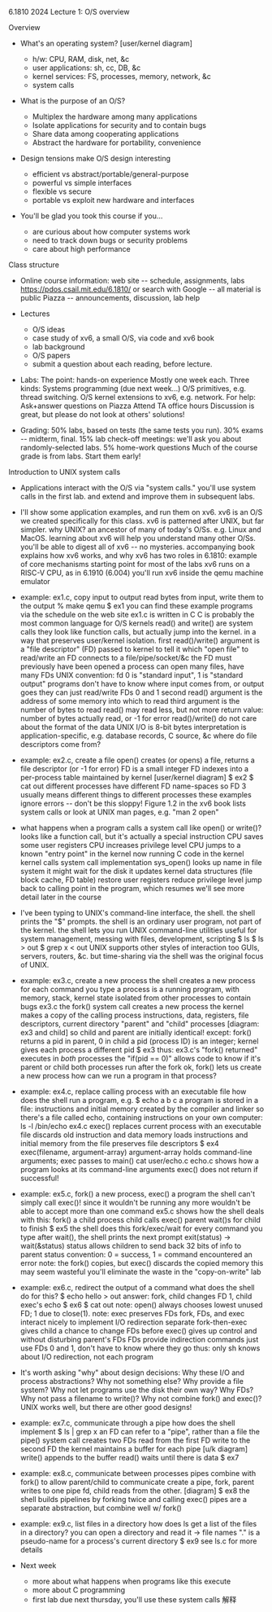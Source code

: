 6.1810 2024 Lecture 1: O/S overview

Overview

* What's an operating system?
  [user/kernel diagram]
  - h/w: CPU, RAM, disk, net, &c
  - user applications: sh, cc, DB, &c
  - kernel services: FS, processes, memory, network, &c
  - system calls

* What is the purpose of an O/S?
  - Multiplex the hardware among many applications
  - Isolate applications for security and to contain bugs
  - Share data among cooperating applications
  - Abstract the hardware for portability, convenience

* Design tensions make O/S design interesting
  - efficient vs abstract/portable/general-purpose
  - powerful vs simple interfaces
  - flexible vs secure
  - portable vs exploit new hardware and interfaces

* You'll be glad you took this course if you...
  * are curious about how computer systems work
  * need to track down bugs or security problems
  * care about high performance

Class structure

* Online course information:
  web site -- schedule, assignments, labs
    https://pdos.csail.mit.edu/6.1810/
    or search with Google -- all material is public
  Piazza -- announcements, discussion, lab help

* Lectures
  * O/S ideas
  * case study of xv6, a small O/S, via code and xv6 book
  * lab background
  * O/S papers
  * submit a question about each reading, before lecture.

* Labs: 
  The point: hands-on experience
  Mostly one week each.
  Three kinds:
    Systems programming (due next week...)
    O/S primitives, e.g. thread switching.
    O/S kernel extensions to xv6, e.g. network.
  For help:
    Ask+answer questions on Piazza
    Attend TA office hours
  Discussion is great, but please do not look at others' solutions!

* Grading:
  50% labs, based on tests (the same tests you run).
  30% exams -- midterm, final.
  15% lab check-off meetings: we'll ask you about randomly-selected labs.
  5% home-work questions
  Much of the course grade is from labs. Start them early!

Introduction to UNIX system calls

* Applications interact with the O/S via "system calls."
  you'll use system calls in the first lab.
  and extend and improve them in subsequent labs.

* I'll show some application examples, and run them on xv6.
  xv6 is an O/S we created specifically for this class.
  xv6 is patterned after UNIX, but far simpler.
  why UNIX?
    an ancestor of many of today's O/Ss.
    e.g. Linux and MacOS.
    learning about xv6 will help you understand many other O/Ss.
  you'll be able to digest all of xv6 -- no mysteries.
    accompanying book explains how xv6 works, and why
  xv6 has two roles in 6.1810:
    example of core mechanisms
    starting point for most of the labs
  xv6 runs on a RISC-V CPU, as in 6.1910 (6.004)
  you'll run xv6 inside the qemu machine emulator

* example: ex1.c, copy input to output
  read bytes from input, write them to the output
  % make qemu
  $ ex1
  you can find these example programs via the schedule on the web site
  ex1.c is written in C
    C is probably the most common language for O/S kernels
  read() and write() are system calls
    they look like function calls, but actually jump into the kernel.
    in a way that preserves user/kernel isolation.
  first read()/write() argument is a "file descriptor" (FD)
    passed to kernel to tell it which "open file" to read/write
    an FD connects to a file/pipe/socket/&c
    the FD must previously have been opened
    a process can open many files, have many FDs
  UNIX convention: fd 0 is "standard input", 1 is "standard output"
    programs don't have to know where input comes from, or output goes
    they can just read/write FDs 0 and 1
  second read() argument is the address of some memory into which to read
  third argument is the number of bytes to read
    read() may read less, but not more
  return value: number of bytes actually read, or -1 for error
  read()/write() do not care about the format of the data
    UNIX I/O is 8-bit bytes
    interpretation is application-specific, e.g. database records, C source, &c
  where do file descriptors come from?

* example: ex2.c, create a file
  open() creates (or opens) a file, returns a file descriptor (or -1 for error)
  FD is a small integer
  FD indexes into a per-process table maintained by kernel
  [user/kernel diagram]
  $ ex2
  $ cat out
  different processes have different FD name-spaces
    so FD 3 usually means different things to different processes
  these examples ignore errors -- don't be this sloppy!
  Figure 1.2 in the xv6 book lists system calls
    or look at UNIX man pages, e.g. "man 2 open"

* what happens when a program calls a system call like open() or write()?
  looks like a function call, but it's actually a special instruction
    CPU saves some user registers
    CPU increases privilege level
    CPU jumps to a known "entry point" in the kernel
  now running C code in the kernel
  kernel calls system call implementation
    sys_open() looks up name in file system
    it might wait for the disk
    it updates kernel data structures (file block cache, FD table)
  restore user registers
  reduce privilege level
  jump back to calling point in the program, which resumes
  we'll see more detail later in the course

* I've been typing to UNIX's command-line interface, the shell.
  the shell prints the "$" prompts.
  the shell is an ordinary user program, not part of the kernel.
  the shell lets you run UNIX command-line utilities
    useful for system management, messing with files, development, scripting
    $ ls
    $ ls > out
    $ grep x < out
  UNIX supports other styles of interaction too
    GUIs, servers, routers, &c.
  but time-sharing via the shell was the original focus of UNIX.

* example: ex3.c, create a new process
  the shell creates a new process for each command you type
    a process is a running program, with memory, stack, kernel state
    isolated from other processes to contain bugs
  ex3.c
  the fork() system call creates a new process
  the kernel makes a copy of the calling process
    instructions, data, registers, file descriptors, current directory
    "parent" and "child" processes
  [diagram: ex3 and child]
  so child and parent are initially identical!
    except: fork() returns a pid in parent, 0 in child
  a pid (process ID) is an integer; kernel gives each process a different pid
  $ ex3
  thus:
    ex3.c's "fork() returned" executes in *both* processes
    the "if(pid == 0)" allows code to know if it's parent or child
    both processes run after the fork
  ok, fork() lets us create a new process
    how can we run a program in that process?

* example: ex4.c, replace calling process with an executable file
  how does the shell run a program, e.g.
    $ echo a b c
  a program is stored in a file: instructions and initial memory
    created by the compiler and linker
  so there's a file called echo, containing instructions
    on your own computer: ls -l /bin/echo
  ex4.c
  exec() replaces current process with an executable file
    discards old instruction and data memory
    loads instructions and initial memory from the file
    preserves file descriptors
  $ ex4
  exec(filename, argument-array)
    argument-array holds command-line arguments; exec passes to main()
    cat user/echo.c
    echo.c shows how a program looks at its command-line arguments
  exec() does not return if successful!

* example: ex5.c, fork() a new process, exec() a program
  the shell can't simply call exec()!
    since it wouldn't be running any more
    wouldn't be able to accept more than one command
  ex5.c shows how the shell deals with this:
    fork() a child process
    child calls exec()
    parent wait()s for child to finish
  $ ex5
  the shell does this fork/exec/wait for every command you type
    after wait(), the shell prints the next prompt
  exit(status) -> wait(&status)
    status allows children to send back 32 bits of info to parent
    status convention: 0 = success, 1 = command encountered an error
  note: the fork() copies, but exec() discards the copied memory
    this may seem wasteful
    you'll eliminate the waste in the "copy-on-write" lab

* example: ex6.c, redirect the output of a command
  what does the shell do for this?
    $ echo hello > out
  answer: fork, child changes FD 1, child exec's echo
  $ ex6
  $ cat out
  note: open() always chooses lowest unused FD; 1 due to close(1).
  note: exec preserves FDs
  fork, FDs, and exec interact nicely to implement I/O redirection
    separate fork-then-exec gives child a chance to change FDs
      before exec() gives up control
      and without disturbing parent's FDs
  FDs provide indirection
    commands just use FDs 0 and 1, don't have to know where they go
  thus: only sh knows about I/O redirection, not each program

* It's worth asking "why" about design decisions:
  Why these I/O and process abstractions? Why not something else?
  Why provide a file system? Why not let programs use the disk their own way?
  Why FDs? Why not pass a filename to write()?
  Why not combine fork() and exec()?
  UNIX works well, but there are other good designs!

* example: ex7.c, communicate through a pipe
  how does the shell implement
    $ ls | grep x
  an FD can refer to a "pipe", rather than a file
  the pipe() system call creates two FDs
    read from the first FD
    write to the second FD
  the kernel maintains a buffer for each pipe
    [u/k diagram]
    write() appends to the buffer
    read() waits until there is data
  $ ex7

* example: ex8.c, communicate between processes
  pipes combine with fork() to allow parent/child to communicate
    create a pipe,
    fork,
    parent writes to one pipe fd,
    child reads from the other.
    [diagram]
  $ ex8
  the shell builds pipelines by forking twice and calling exec()
  pipes are a separate abstraction, but combine well w/ fork()

* example: ex9.c, list files in a directory
  how does ls get a list of the files in a directory?
  you can open a directory and read it -> file names
  "." is a pseudo-name for a process's current directory
  $ ex9
  see ls.c for more details

* Next week
  - more about what happens when programs like this execute
  - more about C programming
  - first lab due next thursday, you'll use these system calls
解释

